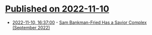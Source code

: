 # [Published on 2022-11-10](index.md)

* [2022-11-10, 16:37:00](https://news.ycombinator.com/item?id=33549059) - [Sam Bankman-Fried Has a Savior Complex (September 2022)](https://www.sequoiacap.com/article/sam-bankman-fried-spotlight/)
